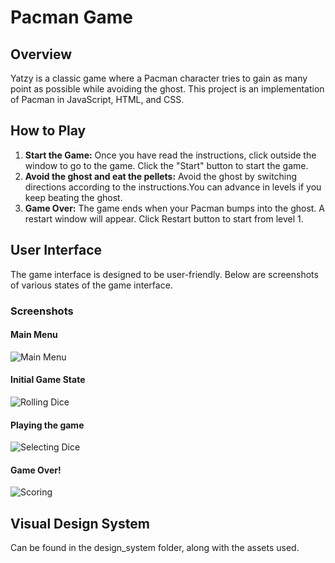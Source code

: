 # Pacman Game

## Overview
Yatzy is a classic game where a Pacman character tries to gain as many point as possible while avoiding the ghost. This project is an implementation of Pacman in JavaScript, HTML, and CSS.

## How to Play
1. **Start the Game:** Once you have read the instructions, click outside the window to go to the game. Click the "Start" button to start the game.
2. **Avoid the ghost and eat the pellets:** Avoid the ghost by switching directions according to the instructions.You can advance in levels if you keep beating the ghost.  
3. **Game Over:** The game ends when your Pacman bumps into the ghost. A restart window will appear. Click Restart button to start from level 1. 

## User Interface
The game interface is designed to be user-friendly. Below are screenshots of various states of the game interface.

### Screenshots
#### Main Menu
![Main Menu](screenshots/main_menu_instructions.png)

#### Initial Game State
![Rolling Dice](screenshots/initial_game_state.png)

#### Playing the game
![Selecting Dice](screenshots/gameplay.png)

#### Game Over!
![Scoring](screenshots/game_over.png)


## Visual Design System
Can be found in the design_system folder, along with the assets used. 


